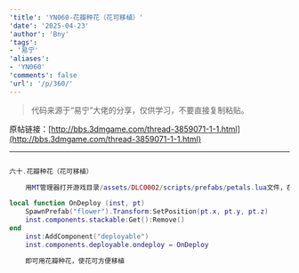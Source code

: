 ```yaml
---
'title': 'YN060-花瓣种花（花可移植）'
'date': '2025-04-23'
'author': 'Bny'
'tags':
- '易宁'
'aliases':
- 'YN060'
'comments': false
'url': '/p/360/'
---
```


> 代码来源于“易宁”大佬的分享，仅供学习，不要直接复制粘贴。

原帖链接：[http://bbs.3dmgame.com/thread-3859071-1-1.html](http://bbs.3dmgame.com/thread-3859071-1-1.html)

---

```lua  

六十.花瓣种花（花可移植）

	用MT管理器打开游戏目录/assets/DLC0002/scripts/prefabs/petals.lua文件，在inst:AddComponent("inspectable")的下一行插入以下内容：

local function OnDeploy (inst, pt)
	SpawnPrefab("flower").Transform:SetPosition(pt.x, pt.y, pt.z)
	inst.components.stackable:Get():Remove()
end
	inst:AddComponent("deployable")
	inst.components.deployable.ondeploy = OnDeploy

	即可用花瓣种花，使花可方便移植

```  

